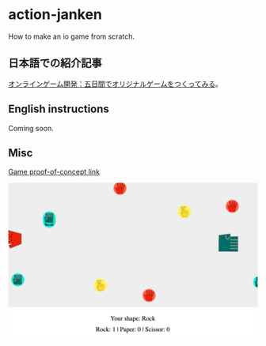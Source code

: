 # action-janken
How to make an io game from scratch.

## 日本語での紹介記事

[オンラインゲーム開発：五日間でオリジナルゲームをつくってみる](https://zenn.dev/kenzan100/articles/ba3c7dbf4e642e)。

## English instructions

Coming soon.

## Misc

[Game proof-of-concept link](https://morning-castle-26048.herokuapp.com/)

![game-screenshot](docs/janken-action-game.jpg)

